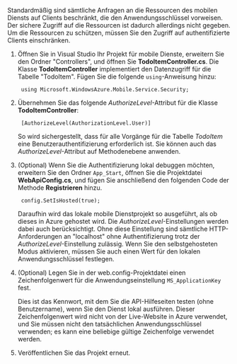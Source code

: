 

Standardmäßig sind sämtliche Anfragen an die Ressourcen des mobilen Diensts auf Clients beschränkt, die den Anwendungsschlüssel vorweisen. Der sichere Zugriff auf die Ressourcen ist dadurch allerdings nicht gegeben. Um die Ressourcen zu schützen, müssen Sie den Zugriff auf authentifizierte Clients einschränken.

1. Öffnen Sie in Visual Studio Ihr Projekt für mobile Dienste, erweitern Sie den Ordner "Controllers", und öffnen Sie **TodoItemController.cs**. Die Klasse **TodoItemController** implementiert den Datenzugriff für die Tabelle "TodoItem". Fügen Sie die folgende `using`-Anweisung hinzu:

		using Microsoft.WindowsAzure.Mobile.Service.Security;

2. Übernehmen Sie das folgende _AuthorizeLevel_-Attribut für die Klasse **TodoItemController**:

		[AuthorizeLevel(AuthorizationLevel.User)]

	So wird sichergestellt, dass für alle Vorgänge für die Tabelle _TodoItem_ eine Benutzerauthentifizierung erforderlich ist. Sie können auch das *AuthorizeLevel*-Attribut auf Methodenebene anwenden.

3. (Optional) Wenn Sie die Authentifizierung lokal debuggen möchten, erweitern Sie den Ordner `App_Start`, öffnen Sie die Projektdatei **WebApiConfig.cs**, und fügen Sie anschließend den folgenden Code der Methode **Registrieren** hinzu.

		config.SetIsHosted(true);

	Daraufhin wird das lokale mobile Dienstprojekt so ausgeführt, als ob dieses in Azure gehostet wird. Die *AuthorizeLevel*-Einstellungen werden dabei auch berücksichtigt. Ohne diese Einstellung sind sämtliche HTTP-Anforderungen an "localhost" ohne Authentifizierung trotz der *AuthorizeLevel*-Einstellung zulässig. Wenn Sie den selbstgehosteten Modus aktivieren, müssen Sie auch einen Wert für den lokalen Anwendungsschlüssel festlegen.

4. (Optional) Legen Sie in der web.config-Projektdatei einen Zeichenfolgenwert für die Anwendungseinstellung `MS_ApplicationKey` fest.

	Dies ist das Kennwort, mit dem Sie die API-Hilfeseiten testen (ohne Benutzername), wenn Sie den Dienst lokal ausführen. Dieser Zeichenfolgenwert wird nicht von der Live-Website in Azure verwendet, und Sie müssen nicht den tatsächlichen Anwendungsschlüssel verwenden; es kann eine beliebige gültige Zeichenfolge verwendet werden.
 
4. Veröffentlichen Sie das Projekt erneut.

<!---HONumber=Oct15_HO3-->